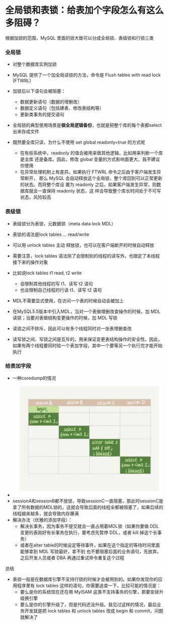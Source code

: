 # 全局锁和表锁：给表加个字段怎么有这么多阻碍？

根据加锁的范围，MySQL 里面的锁大致可以分成全局锁、表级锁和行锁三类



### 全局锁

- 对整个数据库实例加锁
- MySQL 提供了一个加全局读锁的方法，命令是 Flush tables with read lock (FTWRL)
- 加锁后以下语句会被阻塞：
  - 数据更新语句（数据的增删改）
  - 数据定义语句（包括建表、修改表结构等）
  - 更新类事务的提交语句
- 全局锁的典型使用场景是**做全局逻辑备份**，也就是把整个库的每个表都select出来存成文件



- 既然要全库只读，为什么不使用 set global readonly=true 的方式呢
  - 在有些系统中，readonly 的值会被用来做其他逻辑，比如用来判断一个库是主库 还是备库。因此，修改 global 变量的方式影响面更大，我不建议你使用
  - 在异常处理机制上有差异。如果执行 FTWRL 命令之后由于客户端发生异常断开， 那么 MySQL 会自动释放这个全局锁，整个库回到可以正常更新的状态。而将整个库设 置为 readonly 之后，如果客户端发生异常，则数据库就会一直保持 readonly 状态，这 样会导致整个库长时间处于不可写状态，风险较高





### 表级锁

- 表级锁分为表锁，元数据锁（meta data lock MDL）



- 表锁的语法是lock tables ... read/write
- 可以用 unlock tables 主动 释放锁，也可以在客户端断开的时候自动释放
- 需要注意，lock tables 语法除了会限制别的线程的读写外，也限定了本线程接下来的操作对象
- 比如说lock tables t1 read, t2 write
  - 会限制其他线程的写 t1、读写 t2 语句
  - 也会限制自己线程的行读 t1、读写 t2 语句



- MDL不需要显式使用，在访问一个表的时候自动会被加上
- 在MySQL5.5版本中引入MDL，当对一个表做增删改查操作的时候，加 MDL 读锁；当要对表做结构变更操作的时候，加 MDL 写锁
- 读锁之间不排斥，因此可以有多个线程同时对一张表增删查改
- 读写锁之间、写锁之间是互斥的，用来保证变更表结构操作的安全性。因此，如果有两个线程要同时给一个表加字段，其中一个要等另一个执行完才能开始执行





### 给表加字段

- 一种coredump的情况
- ![](images/MDL锁coredump.png)
- sessionA和sessionB都不放锁，导致sessionC一直阻塞，那此时sessionC是拿了所有数据的MDL锁的，这就会导致后面的线程全都被阻塞了，如果后续的线程越来越多，就会导致内存爆满
- 解决办法（优雅的添加字段）：
  - 解决长事务，因为事务不提交就会一直占用着MDL锁（如果你要做 DDL 变更的表刚好有长事务在执行，要考虑先暂停 DDL，或者 kill 掉这个长事务）
  - 或者在alter table的时候设定等待事件，如果在这个指定的等待时间里面能够拿到 MDL 写锁最好，拿不到 也不要阻塞后面的业务语句，先放弃。之后开发人员或者 DBA 再通过重试命令重复这个过程





总结

- 表锁一般是在数据库引擎不支持行锁的时候才会被用到的。如果你发现你的应用程序里有 lock tables 这样的语句，你需要追查一下，比较可能的情况是：
  - 要么是你的系统现在还在用 MyISAM 这类不支持事务的引擎，那要安排升级换引擎
  - 要么是你的引擎升级了，但是代码还没升级。我见过这样的情况，最后业务开发就是把 lock tables 和 unlock tables 改成 begin 和 commit，问题就解决了